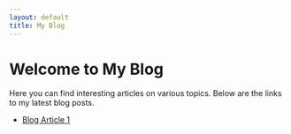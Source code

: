```yaml
---
layout: default
title: My Blog
---
```


# Welcome to My Blog

Here you can find interesting articles on various topics. Below are the links to my latest blog posts.

- [Blog Article 1](bayesian-football-predictions.md)

